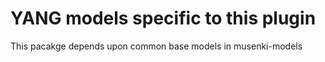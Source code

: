 # YANG models specific to this plugin

This pacakge depends upon common base models in musenki-models
